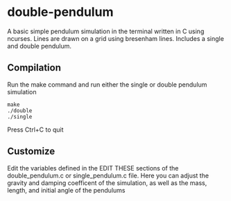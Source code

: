 # double-pendulum
A basic simple pendulum simulation in the terminal written in C using ncurses. Lines are drawn on a grid using bresenham lines. Includes a single and double pendulum.

## Compilation
Run the make command and run either the single or double pendulum simulation
```
make
./double
./single
```

Press Ctrl+C to quit

## Customize
Edit the variables defined in the EDIT THESE sections of the double_pendulum.c
or single_pendulum.c file. Here you can adjust the gravity and damping
coefficent of the simulation, as well as the mass, length, and initial angle of
the pendulums
